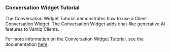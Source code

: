 ### Conversation Widget Tutorial
The Conversation Widget Tutorial demonstrates how to use a Client Conversation Widget. The Conversation Widget adds chat-like generative AI features to Vantiq Clients.

For more information on the Conversation Widget Tutorial, see the documentation [here](/docs/system/tutorials/conversation/index.html).